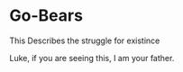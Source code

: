 # Go-Bears
This Describes the struggle for existince

Luke, if you are seeing this, I am your father.
